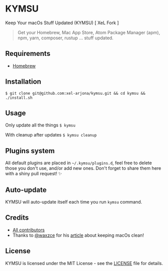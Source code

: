 # KYMSU
Keep Your macOs Stuff Updated (KYMSU)
[ XeL Fork ]

> Get your Homebrew, Mac App Store, Atom Package Manager (apm), npm, yarn, composer, rustup ... stuff updated.

## Requirements

- [Homebrew](https://brew.sh)

## Installation

`$ git clone git@github.com:xel-arjona/kymsu.git && cd kymsu && ./install.sh`

## Usage

Only update all the things
`$ kymsu`

With cleanup after updates
`$ kymsu cleanup`

## Plugins system

All default plugins are placed in `~/.kymsu/plugins.d`, feel free to delete those you don't use, and/or add new ones.
Don't forget to share them here with a shiny pull request! ✨

## Auto-update

KYMSU will auto-update itself each time you run `kymsu` command.

## Credits

* [All contributors](https://github.com/welcomattic/kymsu/graphs/contributors)
* Thanks to [@waxzce](https://github.com/waxzce) for his [article](https://medium.com/@waxzce/keeping-macos-clean-this-is-my-osx-brew-update-cli-command-6c8f12dc1731) about keeping macOs clean!

## License

KYMSU is licensed under the MIT License - see the [LICENSE](LICENSE) file
for details.
